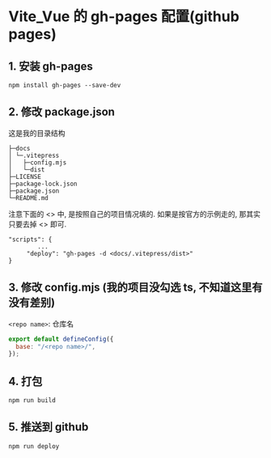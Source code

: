 # Vite_Vue 的 gh-pages 配置(github pages)

## 1. 安装 gh-pages

```shell
npm install gh-pages --save-dev
```

## 2. 修改 package.json

这是我的目录结构

```tree
├─docs
│ └─.vitepress
│   ├─config.mjs
│   └─dist
├─LICENSE
├─package-lock.json
├─package.json
└─README.md
```

注意下面的 <> 中, 是按照自己的项目情况填的. 如果是按官方的示例走的, 那其实只要去掉 <> 即可.

```shell
"scripts": {
        ...
     "deploy": "gh-pages -d <docs/.vitepress/dist>"
}
```

## 3. 修改 config.mjs (我的项目没勾选 ts, 不知道这里有没有差别)

`<repo name>`: 仓库名

```js
export default defineConfig({
  base: "/<repo name>/",
});
```

## 4. 打包

```shell
npm run build
```

## 5. 推送到 github

```shell
npm run deploy
```
